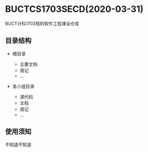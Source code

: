 # BUCTCS1703SECD(2020-03-31)
BUCT计科1703班的软件工程课设仓库

## 目录结构
- 根目录
  - 主要文档
  - 周记
  - ...
  
- 各小组目录
  - 源代码
  - 文档
  - 周记
  - ...
  
 ## 使用须知

 不知道不知道


